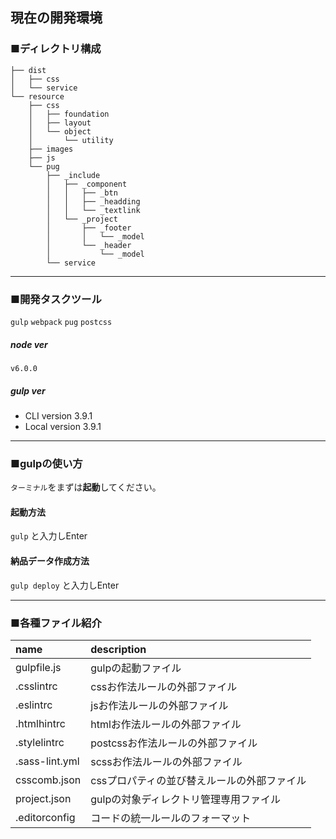
## 現在の開発環境
### ■ディレクトリ構成
```
├── dist
│   ├── css
│   └── service
└── resource
    ├── css
    │   ├── foundation
    │   ├── layout
    │   └── object
    │       └── utility
    ├── images
    ├── js
    └── pug
        ├── _include
        │   ├── _component
        │   │   ├── _btn
        │   │   ├── _headding
        │   │   └── _textlink
        │   └── _project
        │       ├── _footer
        │       │   └── _model
        │       └── _header
        │           └── _model
        └── service
```

---

### ■開発タスクツール

`gulp`
`webpack`
`pug`
`postcss`

##### node ver
`v6.0.0`

##### gulp ver
* CLI version 3.9.1
* Local version 3.9.1

---

### ■gulpの使い方
``ターミナル``をまずは**起動**してください。
#### 起動方法
``gulp``
と入力しEnter

#### 納品データ作成方法
``gulp deploy``
と入力しEnter

---

### ■各種ファイル紹介

| name | description |
|:-----------|:------------|
| gulpfile.js       | gulpの起動ファイル |
| .csslintrc       | cssお作法ルールの外部ファイル |
| .eslintrc       | jsお作法ルールの外部ファイル |
| .htmlhintrc       | htmlお作法ルールの外部ファイル |
| .stylelintrc       | postcssお作法ルールの外部ファイル |
| .sass-lint.yml       | scssお作法ルールの外部ファイル |
| csscomb.json       | cssプロパティの並び替えルールの外部ファイル |
| project.json       | gulpの対象ディレクトリ管理専用ファイル |
| .editorconfig       | コードの統一ルールのフォーマット |

